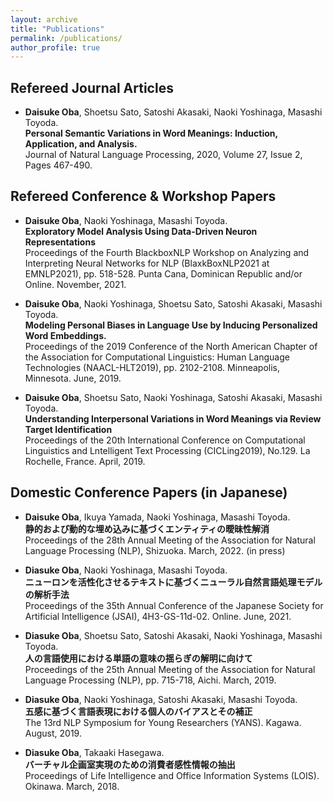 ```yaml
---
layout: archive
title: "Publications"
permalink: /publications/
author_profile: true
---
```


## Refereed Journal Articles
- __Daisuke Oba__, Shoetsu Sato, Satoshi Akasaki, Naoki Yoshinaga, Masashi Toyoda.  
**Personal Semantic Variations in Word Meanings: Induction, Application, and Analysis.**  
Journal of Natural Language Processing, 2020, Volume 27, Issue 2, Pages 467-490.  

## Refereed Conference & Workshop Papers
- __Daisuke Oba__, Naoki Yoshinaga, Masashi Toyoda.  
**Exploratory Model Analysis Using Data-Driven Neuron Representations**  
Proceedings of the Fourth BlackboxNLP Workshop on Analyzing and Interpreting Neural Networks for NLP (BlaxkBoxNLP2021 at EMNLP2021), pp. 518-528. Punta Cana, Dominican Republic and/or Online. November, 2021.  

- __Daisuke Oba__, Naoki Yoshinaga, Shoetsu Sato, Satoshi Akasaki, Masashi Toyoda.  
**Modeling Personal Biases in Language Use by Inducing Personalized Word Embeddings.**  
Proceedings of the 2019 Conference of the North American Chapter of the Association for Computational Linguistics: Human Language Technologies (NAACL-HLT2019), pp. 2102-2108. Minneapolis, Minnesota. June, 2019.  

- __Daisuke Oba__, Shoetsu Sato, Naoki Yoshinaga, Satoshi Akasaki, Masashi Toyoda.  
**Understanding Interpersonal Variations in Word Meanings via Review Target Identification**   
Proceedings of the 20th International Conference on Computational Linguistics and Lntelligent Text Processing (CICLing2019), No.129. La Rochelle, France. April, 2019.  

## Domestic Conference Papers (in Japanese)
- __Daisuke Oba__, Ikuya Yamada, Naoki Yoshinaga, Masashi Toyoda.  
**静的および動的な埋め込みに基づくエンティティの曖昧性解消**  
Proceedings of the 28th Annual Meeting of the Association for Natural Language Processing (NLP), Shizuoka. March, 2022. (in press)

- __Diasuke Oba__, Naoki Yoshinaga, Masashi Toyoda.    
**ニューロンを活性化させるテキストに基づくニューラル自然言語処理モデルの解析手法**  
Proceedings of the 35th Annual Conference of the Japanese Society for Artificial Intelligence (JSAI), 4H3-GS-11d-02. Online. June, 2021.   

- __Diasuke Oba__, Shoetsu Sato, Satoshi Akasaki, Naoki Yoshinaga, Masashi Toyoda.    
**人の言語使用における単語の意味の揺らぎの解明に向けて**  
Proceedings of the 25th Annual Meeting of the Association for Natural Language Processing (NLP), pp. 715-718, Aichi. March, 2019.  

- __Diasuke Oba__, Naoki Yoshinaga, Satoshi Akasaki, Masashi Toyoda.  
**五感に基づく言語表現における個人のバイアスとその補正**   
The 13rd NLP Symposium for Young Researchers (YANS). Kagawa. August, 2019.  

- __Diasuke Oba__, Takaaki Hasegawa.  
**バーチャル企画室実現のための消費者感性情報の抽出**   
Proceedings of Life Intelligence and Office Information Systems (LOIS). Okinawa. March, 2018.

